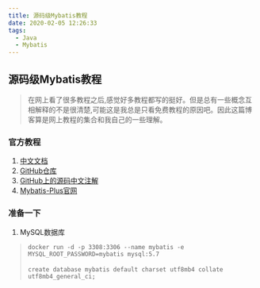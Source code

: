 ```yaml
---
title: 源码级Mybatis教程
date: 2020-02-05 12:26:33
tags:  
  - Java
  - Mybatis
---
```

## 源码级Mybatis教程
> 在网上看了很多教程之后,感觉好多教程都写的挺好。但是总有一些概念互相解释的不是很清楚,可能这是我总是只看免费教程的原因吧。因此这篇博客算是网上教程的集合和我自己的一些理解。

### 官方教程
1. [中文文档](https://mybatis.org/mybatis-3/zh/index.html)
2. [GitHub仓库](https://github.com/mybatis/mybatis-3)
3. [GitHub上的源码中文注解](https://github.com/tuguangquan/mybatis)
4. [Mybatis-Plus官网](https://mp.baomidou.com/)
### 准备一下
1. MySQL数据库
> `docker run -d -p 3308:3306 --name mybatis -e MYSQL_ROOT_PASSWORD=mybatis mysql:5.7`<br/><br/>
> `create database mybatis default charset utf8mb4 collate utf8mb4_general_ci; `

